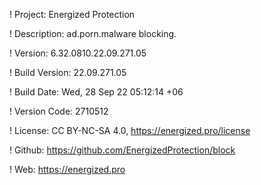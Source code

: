 ! Project: Energized Protection

! Description: ad.porn.malware blocking.

! Version: 6.32.0810.22.09.271.05

! Build Version: 22.09.271.05

! Build Date: Wed, 28 Sep 22 05:12:14 +06

! Version Code: 2710512

! License: CC BY-NC-SA 4.0, https://energized.pro/license

! Github: https://github.com/EnergizedProtection/block

! Web: https://energized.pro
